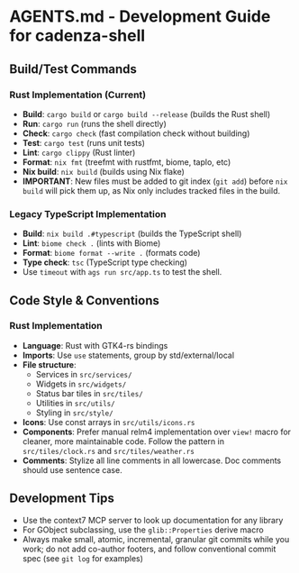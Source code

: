# AGENTS.md - Development Guide for cadenza-shell

## Build/Test Commands

### Rust Implementation (Current)

- **Build**: `cargo build` or `cargo build --release` (builds the Rust shell)
- **Run**: `cargo run` (runs the shell directly)
- **Check**: `cargo check` (fast compilation check without building)
- **Test**: `cargo test` (runs unit tests)
- **Lint**: `cargo clippy` (Rust linter)
- **Format**: `nix fmt` (treefmt with rustfmt, biome, taplo, etc)
- **Nix build**: `nix build` (builds using Nix flake)
- **IMPORTANT**: New files must be added to git index (`git add`) before
  `nix build` will pick them up, as Nix only includes tracked files in the
  build.

### Legacy TypeScript Implementation

- **Build**: `nix build .#typescript` (builds the TypeScript shell)
- **Lint**: `biome check .` (lints with Biome)
- **Format**: `biome format --write .` (formats code)
- **Type check**: `tsc` (TypeScript type checking)
- Use `timeout` with `ags run src/app.ts` to test the shell.

## Code Style & Conventions

### Rust Implementation

- **Language**: Rust with GTK4-rs bindings
- **Imports**: Use `use` statements, group by std/external/local
- **File structure**:
  - Services in `src/services/`
  - Widgets in `src/widgets/`
  - Status bar tiles in `src/tiles/`
  - Utilities in `src/utils/`
  - Styling in `src/style/`
- **Icons**: Use const arrays in `src/utils/icons.rs`
- **Components**: Prefer manual relm4 implementation over `view!` macro for cleaner, more maintainable code. Follow the pattern in `src/tiles/clock.rs` and `src/tiles/weather.rs`
- **Comments**: Stylize all line comments in all lowercase. Doc comments should use sentence case.

## Development Tips

- Use the context7 MCP server to look up documentation for any library
- For GObject subclassing, use the `glib::Properties` derive macro
- Always make small, atomic, incremental, granular git commits while you work; do not add co-author footers, and follow conventional commit spec (see `git log` for examples)
